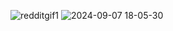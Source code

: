 ![redditgif1](https://github.com/user-attachments/assets/bf7fd81f-103a-4534-8dfa-33c3149d69b0)
![2024-09-07 18-05-30](https://github.com/user-attachments/assets/7adb08e2-1ffb-4f9e-94e3-159218c27145)
